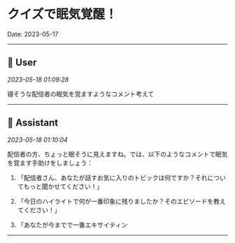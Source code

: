 # クイズで眠気覚醒！

Date: 2023-05-17

---

## 👤 User
*2023-05-18 01:09:28*

寝そうな配信者の眠気を覚ますようなコメント考えて

---

## 🤖 Assistant
*2023-05-18 01:10:04*

配信者の方、ちょっと眠そうに見えますね。では、以下のようなコメントで眠気を覚ます手助けをしましょう：

1. 「配信者さん、あなたが話すお気に入りのトピックは何ですか？それについてもっと聞かせてください！」

2. 「今日のハイライトで何が一番印象に残りましたか？そのエピソードを教えてください！」

3. 「あなたが今までで一番エキサイティン

---
